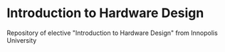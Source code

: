 # Introduction to Hardware Design
Repository of elective "Introduction to Hardware Design" from Innopolis University
